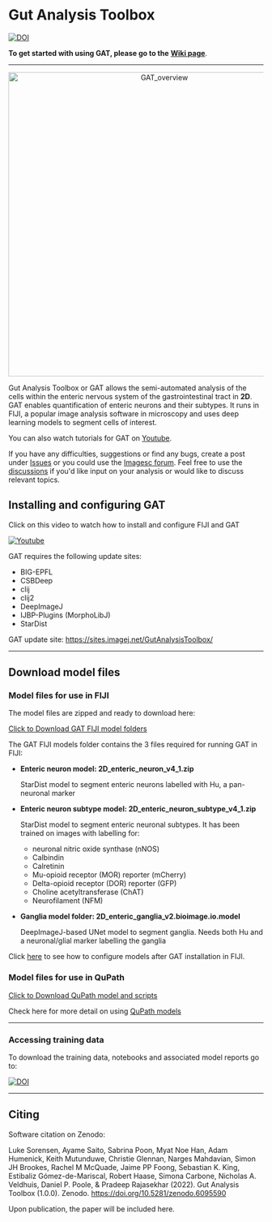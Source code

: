 # Gut Analysis Toolbox

[![DOI](https://zenodo.org/badge/DOI/10.5281/zenodo.6095822.svg)](https://doi.org/10.5281/zenodo.6095822)


**To get started with using GAT, please go to the** [**Wiki page**](https://github.com/pr4deepr/GutAnalysisToolbox/wiki).

***********
<p align="center">
<img src="https://github.com/pr4deepr/GutAnalysisToolbox/blob/main/wiki_images/figures/summary_figure.png" alt="GAT_overview" width="600" >
</p>

Gut Analysis Toolbox or GAT allows the semi-automated analysis of the cells within the enteric nervous system of the gastrointestinal tract in **2D**. GAT enables quantification of enteric neurons and their subtypes. It runs in FIJI, a popular image analysis software in microscopy and uses deep learning models to segment cells of interest. 

You can also watch tutorials for GAT on [Youtube](https://www.youtube.com/playlist?list=PLmBt1Dumq60p4mIFT4j7TP_PVRjbO55Oi).

If you have any difficulties, suggestions or find any bugs, create a post under [Issues](https://github.com/pr4deepr/GutAnalysisToolbox/issues) or you could use the [Imagesc forum](https://forum.image.sc/). Feel free to use the [discussions](https://github.com/pr4deepr/GutAnalysisToolbox/discussions) if you'd like input on your analysis or would like to discuss relevant topics. 

## Installing and configuring GAT

Click  on this video to watch how to install and configure FIJI and GAT

[![Youtube](https://img.youtube.com/vi/GmE_lz-m0Rg/0.jpg)](https://www.youtube.com/playlist?list=PLmBt1Dumq60p4mIFT4j7TP_PVRjbO55Oi)

GAT requires the following update sites:
* BIG-EPFL
* CSBDeep
* clij
* clij2
* DeepImageJ
* IJBP-Plugins (MorphoLibJ)
* StarDist


GAT update site: https://sites.imagej.net/GutAnalysisToolbox/

***********
## Download model files

### Model files for use in FIJI

The model files are zipped and ready to download here:

[Click to Download GAT FIJI model folders](https://wehieduau-my.sharepoint.com/:u:/g/personal/rajasekhar_p_wehi_edu_au/Ecg001ngdvhBgRaWxVakPecBF8d5Qb361PgXYFrcxp8Azw?download=1)


The GAT FIJI models folder contains the 3 files required for running GAT in FIJI:

- **Enteric neuron model: 2D_enteric_neuron_v4_1.zip**
  
  StarDist model to segment enteric neurons labelled with Hu, a pan-neuronal marker
- **Enteric neuron subtype model: 2D_enteric_neuron_subtype_v4_1.zip**
  
  StarDist model to segment enteric neuronal subtypes. It has been trained on images with labelling for:
  * neuronal nitric oxide synthase (nNOS)
  * Calbindin
  * Calretinin
  * Mu-opioid receptor (MOR) reporter (mCherry)
  * Delta-opioid receptor (DOR) reporter (GFP)
  * Choline acetyltransferase (ChAT)
  * Neurofilament (NFM)
- **Ganglia model folder: 2D_enteric_ganglia_v2.bioimage.io.model**
  
  DeepImageJ-based UNet model to segment ganglia. Needs both Hu and a neuronal/glial marker labelling the ganglia

Click [here](https://www.youtube.com/watch?v=RIvaXL-Q7Go&list=PLmBt1Dumq60p4mIFT4j7TP_PVRjbO55Oi) to see how to configure models after GAT installation in FIJI.

### Model files for use in QuPath

[Click to Download QuPath model and scripts](https://wehieduau-my.sharepoint.com/:u:/g/personal/rajasekhar_p_wehi_edu_au/EdYxRodrJLNJj4wK77erHA0BfVKDJpOktgWQ3iIyLaUU1g?download=1)

Check here for more detail on using [QuPath models](https://github.com/pr4deepr/GutAnalysisToolbox/wiki/4.-QuPath-for-analysing-ENS)

**********************

### Accessing training data

To download the training data, notebooks and associated model reports go to:

[![DOI](https://zenodo.org/badge/DOI/10.5281/zenodo.6096664.svg)](https://doi.org/10.5281/zenodo.6096664)

**********************
## Citing

Software citation on Zenodo:

Luke Sorensen, Ayame Saito, Sabrina Poon, Myat Noe Han, Adam Humenick, Keith Mutunduwe, Christie Glennan, Narges Mahdavian, Simon JH Brookes, Rachel M McQuade, Jaime PP Foong, Sebastian K. King, Estibaliz Gómez-de-Mariscal, Robert Haase, Simona Carbone, Nicholas A. Veldhuis, Daniel P. Poole, & Pradeep Rajasekhar (2022). Gut Analysis Toolbox (1.0.0). Zenodo. https://doi.org/10.5281/zenodo.6095590

Upon publication, the paper will be included here.
